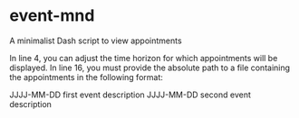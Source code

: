 # event-mnd
A minimalist Dash script to view appointments

In line 4, you can adjust the time horizon for which appointments will be displayed.
In line 16, you must provide the absolute path to a file containing the appointments in the following format:

JJJJ-MM-DD first event description
JJJJ-MM-DD second event description
